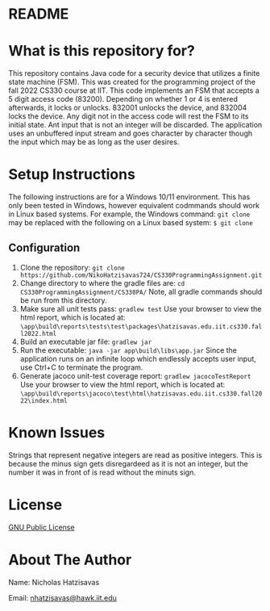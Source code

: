 # README

# What is this repository for?
This repository contains Java code for a security device that utilizes a finite state machine (FSM). This was created for the programming project of the fall 2022 CS330 course at IIT. This code implements an FSM that accepts a 5 digit access code (83200). Depending on whether 1 or 4 is entered afterwards, it locks or unlocks. 832001 unlocks the device, and 832004 locks the device. Any digit not in the access code will rest the FSM to its initial state. Ant input that is not an integer will be discarded. The application uses an unbuffered input stream and goes character by character though the input which may be as long as the user desires.  

# Setup Instructions 
The following instructions are for a Windows 10/11 environment. This has only been tested in Windows, however equivalent codmmands should work in Linux based systems. For example, the Windows command: 
`git clone`
may be replaced with the following on a Linux based system: 
`$ git clone`

## Configuration 
  1. Clone the repository:
    `git clone https://github.com/NikoHatzisavas724/CS330ProgrammingAssignment.git`
  2. Change directory to where the gradle files are: 
    `cd CS330ProgrammingAssignment/CS330PA/`
    Note, all gradle commands should be run from this directory.
  3. Make sure all unit tests pass:
    `gradlew test`
    Use your browser to view the html report, which is located at:
    `\app\build\reports\tests\test\packages\hatzisavas.edu.iit.cs330.fall2022.html`
  4. Build an executable jar file:
    `gradlew jar`
  5. Run the executable:
    `java -jar app\build\libs\app.jar`
    Since the application runs on an infinite loop which endlessly accepts user input, use Ctrl+C to terminate the program. 
  6. Generate jacoco unit-test coverage report:
    `gradlew jacocoTestReport`
    Use your browser to view the html report, which is located at: 
    `\app\build\reports\jacoco\test\html\hatzisavas.edu.iit.cs330.fall2022\index.html`

# Known Issues
Strings that represent negative integers are read as positive integers. This is because the minus sign gets disregardeed as it is not an integer, but the number it was in front of is read without the minuts sign. 

# License 
[GNU Public License](https://www.gnu.org/licenses/gpl-3.0.html)

# About The Author 
Name: Nicholas Hatzisavas 

Email: nhatzisavas@hawk.iit.edu
